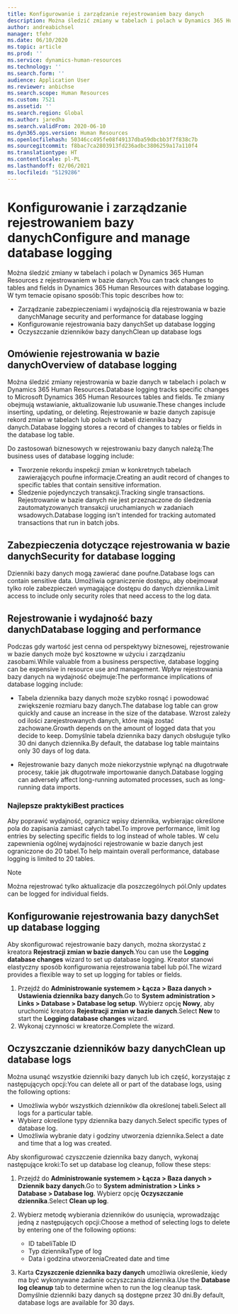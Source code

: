 ```yaml
---
title: Konfigurowanie i zarządzanie rejestrowaniem bazy danych
description: Można śledzić zmiany w tabelach i polach w Dynamics 365 Human Resources z rejestrowaniem w bazie danych.
author: andreabichsel
manager: tfehr
ms.date: 06/10/2020
ms.topic: article
ms.prod: ''
ms.service: dynamics-human-resources
ms.technology: ''
ms.search.form: ''
audience: Application User
ms.reviewer: anbichse
ms.search.scope: Human Resources
ms.custom: 7521
ms.assetid: ''
ms.search.region: Global
ms.author: jaredha
ms.search.validFrom: 2020-06-10
ms.dyn365.ops.version: Human Resources
ms.openlocfilehash: 50346cc495fe08f49137dba59dbcbb3f7f838c7b
ms.sourcegitcommit: f8bac7ca2803913fd236adbc3806259a17a110f4
ms.translationtype: HT
ms.contentlocale: pl-PL
ms.lasthandoff: 02/06/2021
ms.locfileid: "5129286"
---
```

# <a name="configure-and-manage-database-logging"></a><span data-ttu-id="4f261-103">Konfigurowanie i zarządzanie rejestrowaniem bazy danych</span><span class="sxs-lookup"><span data-stu-id="4f261-103">Configure and manage database logging</span></span>

<span data-ttu-id="4f261-104">Można śledzić zmiany w tabelach i polach w Dynamics 365 Human Resources z rejestrowaniem w bazie danych.</span><span class="sxs-lookup"><span data-stu-id="4f261-104">You can track changes to tables and fields in Dynamics 365 Human Resources with database logging.</span></span> <span data-ttu-id="4f261-105">W tym temacie opisano sposób:</span><span class="sxs-lookup"><span data-stu-id="4f261-105">This topic describes how to:</span></span>

- <span data-ttu-id="4f261-106">Zarządzanie zabezpieczeniami i wydajnością dla rejestrowania w bazie danych</span><span class="sxs-lookup"><span data-stu-id="4f261-106">Manage security and performance for database logging</span></span>
- <span data-ttu-id="4f261-107">Konfigurowanie rejestrowania bazy danych</span><span class="sxs-lookup"><span data-stu-id="4f261-107">Set up database logging</span></span>
- <span data-ttu-id="4f261-108">Oczyszczanie dzienników bazy danych</span><span class="sxs-lookup"><span data-stu-id="4f261-108">Clean up database logs</span></span>

## <a name="overview-of-database-logging"></a><span data-ttu-id="4f261-109">Omówienie rejestrowania w bazie danych</span><span class="sxs-lookup"><span data-stu-id="4f261-109">Overview of database logging</span></span>

<span data-ttu-id="4f261-110">Można śledzić zmiany rejestrowania w bazie danych w tabelach i polach w Dynamics 365 Human Resources.</span><span class="sxs-lookup"><span data-stu-id="4f261-110">Database logging tracks specific changes to Microsoft Dynamics 365 Human Resources tables and fields.</span></span> <span data-ttu-id="4f261-111">Te zmiany obejmują wstawianie, aktualizowanie lub usuwanie.</span><span class="sxs-lookup"><span data-stu-id="4f261-111">These changes include inserting, updating, or deleting.</span></span> <span data-ttu-id="4f261-112">Rejestrowanie w bazie danych zapisuje rekord zmian w tabelach lub polach w tabeli dziennika bazy danych.</span><span class="sxs-lookup"><span data-stu-id="4f261-112">Database logging stores a record of changes to tables or fields in the database log table.</span></span>

<span data-ttu-id="4f261-113">Do zastosowań biznesowych w rejestrowaniu bazy danych należą:</span><span class="sxs-lookup"><span data-stu-id="4f261-113">The business uses of database logging include:</span></span>

- <span data-ttu-id="4f261-114">Tworzenie rekordu inspekcji zmian w konkretnych tabelach zawierających poufne informacje.</span><span class="sxs-lookup"><span data-stu-id="4f261-114">Creating an audit record of changes to specific tables that contain sensitive information.</span></span>
- <span data-ttu-id="4f261-115">Śledzenie pojedynczych transakcji.</span><span class="sxs-lookup"><span data-stu-id="4f261-115">Tracking single transactions.</span></span> <span data-ttu-id="4f261-116">Rejestrowanie w bazie danych nie jest przeznaczone do śledzenia zautomatyzowanych transakcji uruchamianych w zadaniach wsadowych.</span><span class="sxs-lookup"><span data-stu-id="4f261-116">Database logging isn't intended for tracking automated transactions that run in batch jobs.</span></span>

## <a name="security-for-database-logging"></a><span data-ttu-id="4f261-117">Zabezpieczenia dotyczące rejestrowania w bazie danych</span><span class="sxs-lookup"><span data-stu-id="4f261-117">Security for database logging</span></span>

<span data-ttu-id="4f261-118">Dzienniki bazy danych mogą zawierać dane poufne.</span><span class="sxs-lookup"><span data-stu-id="4f261-118">Database logs can contain sensitive data.</span></span> <span data-ttu-id="4f261-119">Umożliwia ograniczenie dostępu, aby obejmował tylko role zabezpieczeń wymagające dostępu do danych dziennika.</span><span class="sxs-lookup"><span data-stu-id="4f261-119">Limit access to include only security roles that need access to the log data.</span></span>

## <a name="database-logging-and-performance"></a><span data-ttu-id="4f261-120">Rejestrowanie i wydajność bazy danych</span><span class="sxs-lookup"><span data-stu-id="4f261-120">Database logging and performance</span></span>

<span data-ttu-id="4f261-121">Podczas gdy wartość jest cenna od perspektywy biznesowej, rejestrowanie w bazie danych może być kosztowne w użyciu i zarządzaniu zasobami.</span><span class="sxs-lookup"><span data-stu-id="4f261-121">While valuable from a business perspective, database logging can be expensive in resource use and management.</span></span> <span data-ttu-id="4f261-122">Wpływ rejestrowania bazy danych na wydajność obejmuje:</span><span class="sxs-lookup"><span data-stu-id="4f261-122">The performance implications of database logging include:</span></span>

- <span data-ttu-id="4f261-123">Tabela dziennika bazy danych może szybko rosnąć i powodować zwiększenie rozmiaru bazy danych.</span><span class="sxs-lookup"><span data-stu-id="4f261-123">The database log table can grow quickly and cause an increase in the size of the database.</span></span> <span data-ttu-id="4f261-124">Wzrost zależy od ilości zarejestrowanych danych, które mają zostać zachowane.</span><span class="sxs-lookup"><span data-stu-id="4f261-124">Growth depends on the amount of logged data that you decide to keep.</span></span> <span data-ttu-id="4f261-125">Domyślnie tabela dziennika bazy danych obsługuje tylko 30 dni danych dziennika.</span><span class="sxs-lookup"><span data-stu-id="4f261-125">By default, the database log table maintains only 30 days of log data.</span></span> 

- <span data-ttu-id="4f261-126">Rejestrowanie bazy danych może niekorzystnie wpłynąć na długotrwałe procesy, takie jak długotrwałe importowanie danych.</span><span class="sxs-lookup"><span data-stu-id="4f261-126">Database logging can adversely affect long-running automated processes, such as long-running data imports.</span></span>

### <a name="best-practices"></a><span data-ttu-id="4f261-127">Najlepsze praktyki</span><span class="sxs-lookup"><span data-stu-id="4f261-127">Best practices</span></span>

<span data-ttu-id="4f261-128">Aby poprawić wydajność, ogranicz wpisy dziennika, wybierając określone pola do zapisania zamiast całych tabel.</span><span class="sxs-lookup"><span data-stu-id="4f261-128">To improve performance, limit log entries by selecting specific fields to log instead of whole tables.</span></span> <span data-ttu-id="4f261-129">W celu zapewnienia ogólnej wydajności rejestrowanie w bazie danych jest ograniczone do 20 tabel.</span><span class="sxs-lookup"><span data-stu-id="4f261-129">To help maintain overall performance, database logging is limited to 20 tables.</span></span>

> [!NOTE]
> <span data-ttu-id="4f261-130">Można rejestrować tylko aktualizacje dla poszczególnych pól.</span><span class="sxs-lookup"><span data-stu-id="4f261-130">Only updates can be logged for individual fields.</span></span>

## <a name="set-up-database-logging"></a><span data-ttu-id="4f261-131">Konfigurowanie rejestrowania bazy danych</span><span class="sxs-lookup"><span data-stu-id="4f261-131">Set up database logging</span></span>

<span data-ttu-id="4f261-132">Aby skonfigurować rejestrowanie bazy danych, można skorzystać z kreatora **Rejestracji zmian w bazie danych**.</span><span class="sxs-lookup"><span data-stu-id="4f261-132">You can use the **Logging database changes** wizard to set up database logging.</span></span> <span data-ttu-id="4f261-133">Kreator stanowi elastyczny sposób konfigurowania rejestrowania tabel lub pól.</span><span class="sxs-lookup"><span data-stu-id="4f261-133">The wizard provides a flexible way to set up logging for tables or fields.</span></span>

1. <span data-ttu-id="4f261-134">Przejdź do **Administrowanie systemem > Łącza > Baza danych > Ustawienia dziennika bazy danych**.</span><span class="sxs-lookup"><span data-stu-id="4f261-134">Go to **System administration > Links > Database > Database log setup**.</span></span> <span data-ttu-id="4f261-135">Wybierz opcję **Nowy**, aby uruchomić kreatora **Rejestracji zmian w bazie danych**.</span><span class="sxs-lookup"><span data-stu-id="4f261-135">Select **New** to start the **Logging database changes** wizard.</span></span>
2. <span data-ttu-id="4f261-136">Wykonaj czynności w kreatorze.</span><span class="sxs-lookup"><span data-stu-id="4f261-136">Complete the wizard.</span></span>

## <a name="clean-up-database-logs"></a><span data-ttu-id="4f261-137">Oczyszczanie dzienników bazy danych</span><span class="sxs-lookup"><span data-stu-id="4f261-137">Clean up database logs</span></span>

<span data-ttu-id="4f261-138">Można usunąć wszystkie dzienniki bazy danych lub ich część, korzystając z następujących opcji:</span><span class="sxs-lookup"><span data-stu-id="4f261-138">You can delete all or part of the database logs, using the following options:</span></span>

- <span data-ttu-id="4f261-139">Umożliwia wybór wszystkich dzienników dla określonej tabeli.</span><span class="sxs-lookup"><span data-stu-id="4f261-139">Select all logs for a particular table.</span></span>
- <span data-ttu-id="4f261-140">Wybierz określone typy dziennika bazy danych.</span><span class="sxs-lookup"><span data-stu-id="4f261-140">Select specific types of database log.</span></span>
- <span data-ttu-id="4f261-141">Umożliwia wybranie daty i godziny utworzenia dziennika.</span><span class="sxs-lookup"><span data-stu-id="4f261-141">Select a date and time that a log was created.</span></span>

<span data-ttu-id="4f261-142">Aby skonfigurować czyszczenie dziennika bazy danych, wykonaj następujące kroki:</span><span class="sxs-lookup"><span data-stu-id="4f261-142">To set up database log cleanup, follow these steps:</span></span> 

1. <span data-ttu-id="4f261-143">Przejdź do **Administrowanie systemem > Łącza > Baza danych > Dziennik bazy danych**.</span><span class="sxs-lookup"><span data-stu-id="4f261-143">Go to **System administration > Links > Database > Database log**.</span></span> <span data-ttu-id="4f261-144">Wybierz opcję **Oczyszczanie dziennika**.</span><span class="sxs-lookup"><span data-stu-id="4f261-144">Select **Clean up log**.</span></span>

2. <span data-ttu-id="4f261-145">Wybierz metodę wybierania dzienników do usunięcia, wprowadzając jedną z następujących opcji:</span><span class="sxs-lookup"><span data-stu-id="4f261-145">Choose a method of selecting logs to delete by entering one of the following options:</span></span>

   - <span data-ttu-id="4f261-146">ID tabeli</span><span class="sxs-lookup"><span data-stu-id="4f261-146">Table ID</span></span>
   - <span data-ttu-id="4f261-147">Typ dziennika</span><span class="sxs-lookup"><span data-stu-id="4f261-147">Type of log</span></span>
   - <span data-ttu-id="4f261-148">Data i godzina utworzenia</span><span class="sxs-lookup"><span data-stu-id="4f261-148">Created date and time</span></span>

3. <span data-ttu-id="4f261-149">Karta **Czyszczenie dziennika bazy danych** umożliwia określenie, kiedy ma być wykonywane zadanie oczyszczania dziennika.</span><span class="sxs-lookup"><span data-stu-id="4f261-149">Use the **Database log cleanup** tab to determine when to run the log cleanup task.</span></span> <span data-ttu-id="4f261-150">Domyślnie dzienniki bazy danych są dostępne przez 30 dni.</span><span class="sxs-lookup"><span data-stu-id="4f261-150">By default, database logs are available for 30 days.</span></span>
